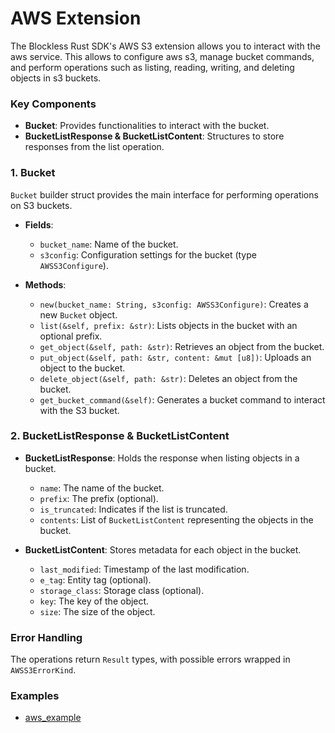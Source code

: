 # AWS Extension

The Blockless Rust SDK's AWS S3 extension allows you to interact with the aws service.
This allows to configure aws s3, manage bucket commands, and perform operations such as listing, reading, writing, and deleting objects in s3 buckets.

### Key Components

- **Bucket**: Provides functionalities to interact with the bucket.
- **BucketListResponse & BucketListContent**: Structures to store responses from the list operation.

### 1. Bucket

`Bucket` builder struct provides the main interface for performing operations on S3 buckets.

- **Fields**:
  - `bucket_name`: Name of the bucket.
  - `s3config`: Configuration settings for the bucket (type `AWSS3Configure`).

- **Methods**:
  - `new(bucket_name: String, s3config: AWSS3Configure)`: Creates a new `Bucket` object.
  - `list(&self, prefix: &str)`: Lists objects in the bucket with an optional prefix.
  - `get_object(&self, path: &str)`: Retrieves an object from the bucket.
  - `put_object(&self, path: &str, content: &mut [u8])`: Uploads an object to the bucket.
  - `delete_object(&self, path: &str)`: Deletes an object from the bucket.
  - `get_bucket_command(&self)`: Generates a bucket command to interact with the S3 bucket.

### 2. BucketListResponse & BucketListContent

- **BucketListResponse**: Holds the response when listing objects in a bucket.
  - `name`: The name of the bucket.
  - `prefix`: The prefix (optional).
  - `is_truncated`: Indicates if the list is truncated.
  - `contents`: List of `BucketListContent` representing the objects in the bucket.

- **BucketListContent**: Stores metadata for each object in the bucket.
  - `last_modified`: Timestamp of the last modification.
  - `e_tag`: Entity tag (optional).
  - `storage_class`: Storage class (optional).
  - `key`: The key of the object.
  - `size`: The size of the object.

### Error Handling

The operations return `Result` types, with possible errors wrapped in `AWSS3ErrorKind`.

### Examples
- [aws_example](../examples/aws_example.rs)
